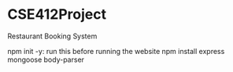 # CSE412Project
Restaurant Booking System

npm init -y: run this before running the website
npm install express mongoose body-parser

